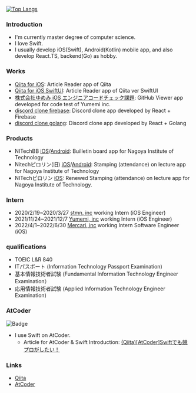 [![Top Langs](https://github-readme-stats.vercel.app/api/top-langs/?username=kntkymt&layout=compact)](https://github.com/anuraghazra/github-readme-stats)

### Introduction
- I'm currently master degree of computer science.
- I love Swift.
- I usually develop iOS(Swift), Android(Kotlin) mobile app, and also develop React.TS, backend(Go) as hobby.

### Works
- [Qiita for iOS](https://github.com/kntkymt/Qiita_for_iOS): Article Reader app of Qiita
- [Qiita for iOS SwiftUI](https://github.com/kntkymt/Qiita_for_iOS_SwiftUI): Article Reader app of Qiita ver SwiftUI
- [株式会社ゆめみ iOS エンジニアコードチェック課題](https://github.com/kntkymt/yumemi-ios-engineer-codecheck): GitHub Viewer app developed for code test of Yumemi inc.
- [discord clone firebase](https://github.com/kntkymt/discord_clone_firebase): Discord clone app developed by React + Firebase
- [discord clone golang](https://github.com/kntkymt/discord_clone_golang): Discord clone app developed by React + Golang
    
### Products
- NITechBB [iOS](https://apps.apple.com/us/app/id1525858812)/[Android](https://play.google.com/store/apps/details?id=com.c0de_mattari.nitechbb): Builletin board app for Nagoya Institute of Technology
- Nitechピロリン(旧) [iOS](https://apps.apple.com/us/app/id1449703640)/[Android](https://play.google.com/store/apps/details?id=jp.ac.nitech.pyrroline): Stamping (attendance) on lecture app for Nagoya Institute of Technology
- NITechピロリン [iOS](https://apps.apple.com/us/app/id1584907746): Renewed Stamping (attendance) on lecture app for Nagoya Institute of Technology.

### Intern
- 2020/2/19~2020/3/27 [stmn, inc](https://stmn.co.jp/) working Intern (iOS Engineer)
- 2021/11/24~2021/12/7 [Yumemi, inc](https://www.yumemi.co.jp/) working Intern (iOS Engineer)
- 2022/4/1~2022/6/30 [Mercari, inc](https://about.mercari.com/) working Intern Software Engineer (iOS)

### qualifications
- TOEIC L&R 840
- ITパスポート (Information Technology Passport Examination)
- 基本情報技術者試験 (Fundamental Information Technology Engineer Examination）
- 応用情報技術者試験 (Applied Information Technology Engineer Examination)
    
### AtCoder

![Badge](https://cp-logo.vercel.app/atcoder/kntkymt)

- I use Swift on AtCoder.
    - Article for AtCoder & Swift Introduction: [(Qiita)[AtCoder]Swiftでも競プロがしたい！](https://qiita.com/kntkymt/items/4f02c6b90462f354de6d)

### Links
- [Qiita](https://qiita.com/kntkymt)
- [AtCoder](https://atcoder.jp/users/kntkymt)
